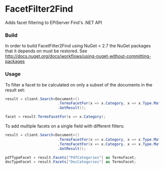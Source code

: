 FacetFilter2Find
===========

Adds facet filtering to EPiServer Find's .NET API

### Build

In order to build FacetFilter2Find using NuGet < 2.7 the NuGet packages that it depends on must be restored.
See http://docs.nuget.org/docs/workflows/using-nuget-without-committing-packages

### Usage

To filter a facet to be calculated on only a subset of the documents in the result set:

```c#
result = client.Search<Document>()
                        .TermsFacetFor(x => x.Category, x => x.Type.Match("pdf"))
                        .GetResult();

facet = result.TermsFacetFor(x => x.Category);
```

To add multiple facets on a single field with different filters:

```c#
result = client.Search<Document>()
                        .TermsFacetFor(x => x.Category, x => x.Type.Match("pdf"), x => x.Name = "PdfCategories")
                        .TermsFacetFor(x => x.Category, x => x.Type.Match("doc"), x => x.Name = "DocCategories")
                        .GetResult();

pdfTypeFacet = result.Facets["PdfCategories"] as TermsFacet;
docTypeFacet = result.Facets["DocCategories"] as TermsFacet;
```
